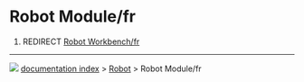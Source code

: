 # Robot Module/fr
1.  REDIRECT [Robot Workbench/fr](Robot_Workbench/fr.md)



---
![](images/Right_arrow.png) [documentation index](../README.md) > [Robot](Robot_Workbench.md) > Robot Module/fr
